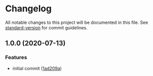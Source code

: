 # Changelog

All notable changes to this project will be documented in this file. See [standard-version](https://github.com/conventional-changelog/standard-version) for commit guidelines.

## 1.0.0 (2020-07-13)

### Features

- initial commit ([1ad209a](https://github.com/SuperOleg39/simple-typed-di-container/commit/1ad209a3031676d26b1c656d004475bcb90e4de3))
